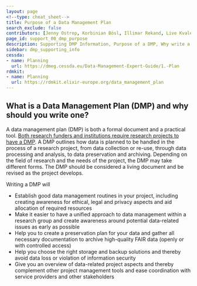 ```yaml
---
layout: page
<!--type: cheat_sheet-->
title: Purpose of a Data Management Plan
search_exclude: false
contributors: [Jenny Ostrop, Korbinian Bösl, Illimar Rekand, Live Kvale, Leif Longva, Svein Høier, Lisbeth Jahren, Ingrid Heggland]
page_id: support_00_dmp_purpose
description: Supporting DMP Information, Purpose of a DMP, Why write a DMP, Reason, Motivation, What is a DMP
sidebar: dmp_supporting_info
cessda:
- name: Planning
  url: https://dmeg.cessda.eu/Data-Management-Expert-Guide/1.-Plan
rdmkit:
- name: Planning
  url: https://rdmkit.elixir-europe.org/data_management_plan
---
```


## What is a Data Management Plan (DMP) and why should you write one?
A data management plan (DMP) is both a formal document and a practical tool. [Both research funders and institutions require research projects to have a DMP](/pages/support_00_dmp_requirements). A DMP outlines how data is planned to be handled in the process of a research project, from data collection or re-use, through data processing and analysis, to data preservation and archiving. Depending on the field of research and the needs of the project, the DMP may take different forms. The DMP should be considered a living document and be revised as the project develops.

Writing a DMP will
* Establish good data management routines in your project, including creating awareness for ethical, legal and privacy aspects and aid allocation of required resources
* Make it easier to have a unified approach to data management within a research group and create awareness around potential data-related issues as early as possible
* Help you to create a preservation plan for your data and gather all necessary documentation to archive high-quality FAIR data (openly or with controlled access)
* Help you choose the right storage and backup solutions and thereby avoid data loss or violation of information security
* Give you an overview of data-related project aspects and thereby complement other project management tools and ease coordination with service providers and other stakeholders